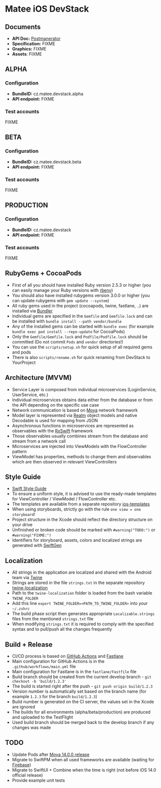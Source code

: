 # Matee iOS DevStack

## Documents
- **API Doc:** [Postmanerator](https://matee-devstack.herokuapp.com/apidoc.html)
- **Specification:** FIXME
- **Graphics:** FIXME
- **Assets**: FIXME

## ALPHA

### Configuration
- **BundleID:** cz.matee.devstack.alpha
- **API endpoint:** FIXME

### Test accounts
FIXME

## BETA

### Configuration
- **BundleID:** cz.matee.devstack.beta
- **API endpoint:** FIXME

### Test accounts
FIXME

## PRODUCTION

### Configuration
- **BundleID:** cz.matee.devstack
- **API endpoint:** FIXME

### Test accounts
FIXME

## RubyGems + CocoaPods
- First of all you should have installed Ruby version 2.5.3 or higher (you can easily manage your Ruby versions with [rbenv](https://github.com/rbenv/rbenv))
- You should also have installed rubygems version 3.0.0 or higher (you can update rubygems with `gem update --system`)
- All ruby gems used in the project (cocoapods, twine, fastlane, ..) are installed via [Bundler](http://bundler.io/)
- Individual gems are specified in the `Gemfile` and `Gemfile.lock` and can be installed with `bundle install --path vendor/bundle`
- Any of the installed gems can be started with `bundle exec` (for example `bundle exec pod install --repo-update` for CocoaPods)
- Only the `Gemfile/Gemfile.lock` and `Podfile/Podfile.lock` should be committed (Do not commit `Pods` and `vendor` directories!)
- You can use the `scripts/setup.sh` for quick setup of all required gems and pods
- There is also `scripts/rename.sh` for quick renaming from DevStack to YourProject

## Architecture (MVVM)
- Service Layer is composed from individual microservices (LoginService, UserService, etc.)
- Individual microservices obtains data either from the database or from the API depending on the specific use case
- Network communication is based on [Moya](https://github.com/Moya/Moya) network framework
- Model layer is represented via [Realm](https://github.com/realm/realm-cocoa) object models and native Decodable is used for mapping from JSON
- Asynchronous functions in microservices are represented as observables with the [RxSwift](https://github.com/ReactiveX/RxSwift) framework
- Those observables usually combines stream from the database and stream from a network call
- Microservices are injected into ViewModels with the FlowController pattern
- ViewModel has properties, methods to change them and observables which are then observed in relevant ViewControllers

## Style Guide
- [Swift Style Guide](https://github.com/raywenderlich/swift-style-guide)
- To ensure a uniform style, it is advised to use the ready-made templates for ViewController / ViewModel / FlowController etc.
- The templates are available from a separate repository [ios-templates](https://github.com/MateeDevs/devstack-ios-templates)
- When using storyboards, strictly go with the rule `one view = one storyboard`!
- Project structure in the Xcode should reflect the directory structure on your drive
- Unfinished or broken code should be marked with `#warning("TODO:")` or `#warning("FIXME:")`
- Identifiers for storyboard, assets, colors and localized strings are generated with [SwiftGen](https://github.com/SwiftGen/SwiftGen)

## Localization
- All strings in the application are localized and shared with the Android team via [Twine](https://github.com/scelis/twine)
- Strings are stored in the file `strings.txt` in the separate repository [twine-localization](https://github.com/MateeDevs/twine-localization)
- Path to the `twine-localization` folder is loaded from the bash variable `TWINE_FOLDER`
- Add this line `export TWINE_FOLDER=<PATH_TO_TWINE_FOLDER>` into your `~/.zshrc`
- The build phase script then generates appropriate `Localizable.strings` files from the mentioned `strings.txt` file
- When modifying `strings.txt` it is required to comply with the specified syntax and to pull/push all the changes frequently

## Build + Release
- CI/CD process is based on [GitHub Actions](https://github.com/features/actions) and [Fastlane](https://fastlane.tools/)
- Main configuration for GitHub Actions is in the `.github/workflows/main.yml` file
- Main configuration for Fastlane is in the `fastlane/Fastfile` file
- Build branch should be created from the current develop branch - `git checkout -b 'build/1.2.3'`
- The build is started right after the push - `git push origin build/1.2.3`
- Version number is automatically set based on the branch name (for example `1.2.3` for the branch `build/1.2.3`)
- Build number is generated on the CI server, the values set in the Xcode are ignored
- The builds for all environments (alpha/beta/production) are produced and uploaded to the TestFlight
- Used build branch should be merged back to the develop branch if any changes was made

## TODO
- Update Pods after [Moya 14.0.0 release](https://github.com/Moya/Moya/releases)
- Migrate to SwiftPM when all used frameworks are available (waiting for [Firebase](https://github.com/firebase/firebase-ios-sdk/issues/3136))
- Migrate to SwiftUI + Combine when the time is right (not before iOS 14.0 official release)
- Provide example unit tests
